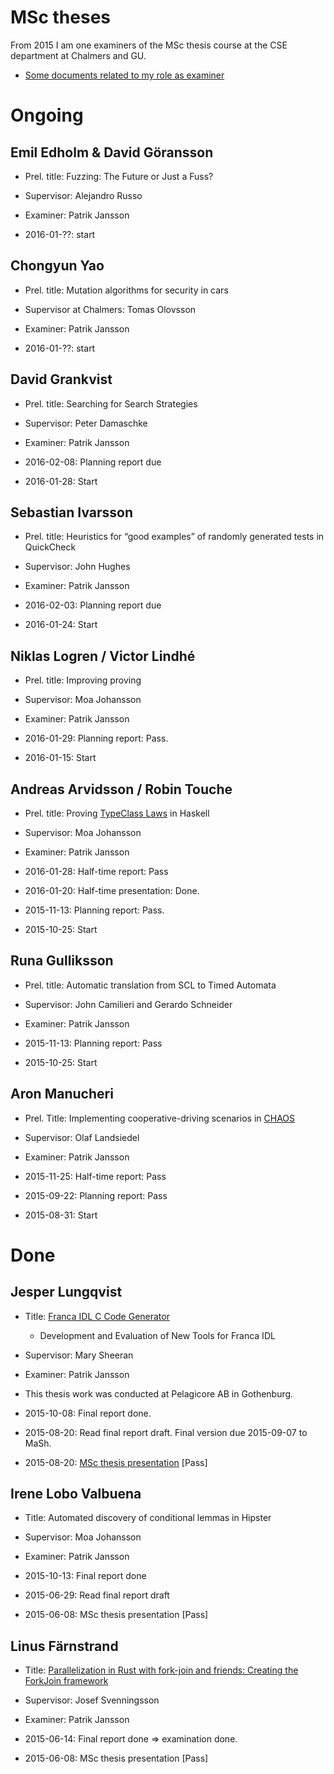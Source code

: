 # MSc theses

From 2015 I am one examiners of the MSc thesis course at the CSE department at Chalmers and GU.

* [Some documents related to my role as examiner](https://github.com/patrikja/MScThesisExaminer)

# Ongoing

## Emil Edholm & David Göransson

* Prel. title: Fuzzing: The Future or Just a Fuss?
* Supervisor: Alejandro Russo
* Examiner: Patrik Jansson

* 2016-01-??: start


## Chongyun Yao

* Prel. title: Mutation algorithms for security in cars
* Supervisor at Chalmers: Tomas Olovsson
* Examiner: Patrik Jansson

* 2016-01-??: start

## David Grankvist

* Prel. title: Searching for Search Strategies
* Supervisor: Peter Damaschke
* Examiner: Patrik Jansson

* 2016-02-08: Planning report due
* 2016-01-28: Start

## Sebastian Ivarsson

* Prel. title: Heuristics for “good examples” of randomly generated tests in QuickCheck
* Supervisor: John Hughes
* Examiner: Patrik Jansson

* 2016-02-03: Planning report due
* 2016-01-24: Start

## Niklas Logren / Victor Lindhé

* Prel. title: Improving proving
* Supervisor: Moa Johansson
* Examiner: Patrik Jansson

* 2016-01-29: Planning report: Pass.
* 2016-01-15: Start

## Andreas Arvidsson / Robin Touche

* Prel. title: Proving [Type­Class Laws](http://wiki.portal.chalmers.se/cse/pmwiki.php/FP/ClassLaws) in Haskell
* Supervisor: Moa Johansson
* Examiner: Patrik Jansson

* 2016-01-28: Half-time report: Pass
* 2016-01-20: Half-time presentation: Done.
* 2015-11-13: Planning report: Pass.
* 2015-10-25: Start

## Runa Gulliksson

* Prel. title: Automatic translation from SCL to Timed Automata
* Supervisor: John Camilieri and Gerardo Schneider
* Examiner: Patrik Jansson

* 2015-11-13: Planning report: Pass
* 2015-10-25: Start

## Aron Manucheri

* Prel. Title: Implementing cooperative-driving scenarios in [CHAOS](https://github.com/olafland/chaos)
* Supervisor: Olaf Landsiedel
* Examiner: Patrik Jansson

* 2015-11-25: Half-time report: Pass
* 2015-09-22: Planning report: Pass
* 2015-08-31: Start

# Done

## Jesper Lungqvist

* Title: [Franca IDL C Code Generator](https://github.com/Pelagicore/FrancaCCG)
    * Development and Evaluation of New Tools for Franca IDL
* Supervisor: Mary Sheeran
* Examiner: Patrik Jansson
* ​This thesis work was conducted at Pelagicore AB in Gothenburg.

* 2015-10-08: Final report done.
* 2015-08-20: Read final report draft. Final version due 2015-09-07 to MaSh.
* 2015-08-20: [MSc thesis presentation](http://www.chalmers.se/sv/institutioner/cse/kalendarium/Sidor/jesperlundqvist.aspx) [Pass]

## Irene Lobo Valbuena

* Title: Automated discovery of conditional lemmas in Hipster
* Supervisor: Moa Johansson
* Examiner: Patrik Jansson

* 2015-10-13: Final report done
* 2015-06-29: Read final report draft
* 2015-06-08: MSc thesis presentation [Pass]

## Linus Färnstrand

* Title: [Parallelization in Rust with fork-join and friends: Creating the ForkJoin framework](http://studentarbeten.chalmers.se/publication/219016-parallelization-in-rust-with-fork-join-and-friends-creating-the-fork-join-framework)
* Supervisor: Josef Svenningsson
* Examiner: Patrik Jansson

* 2015-06-14: Final report done => examination done.
* 2015-06-08: MSc thesis presentation [Pass]
